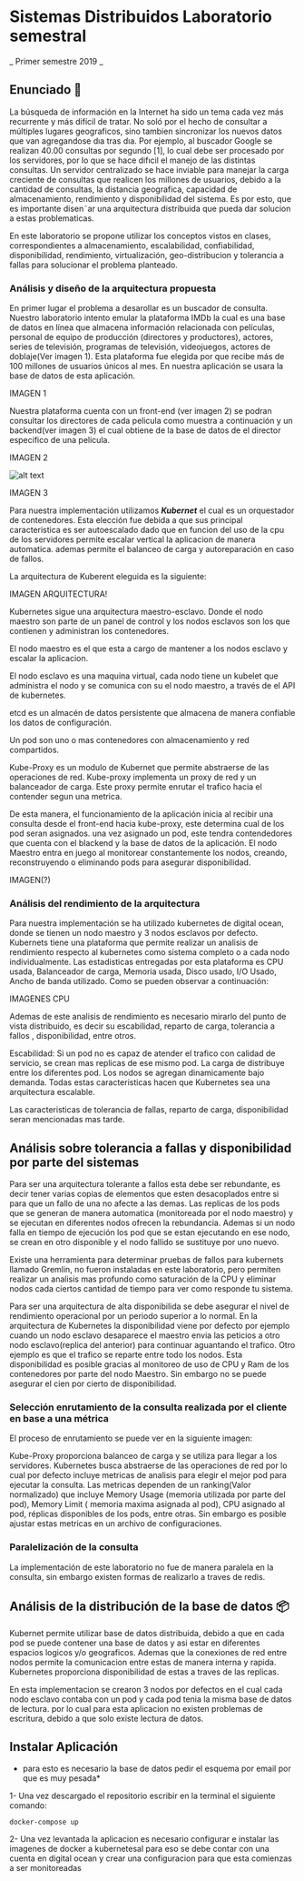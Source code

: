 # Sistemas Distribuidos Laboratorio semestral

_ Primer semestre 2019 _

## Enunciado 📖


La búsqueda de información en la Internet ha sido un tema cada vez más recurrente y más difícil de tratar. No soló por el hecho de consultar a
múltiples lugares geograficos, sino tambien sincronizar los nuevos datos que
van agregandose  dıa tras dıa. Por ejemplo, al buscador Google se realizan
40.00 consultas por segundo [1], lo cual debe ser procesado por los servidores,
por lo que se hace difıcil el manejo de las distintas consultas.
Un servidor centralizado se hace inviable para manejar la carga creciente
de consultas que realicen los millones de usuarios, debido a la cantidad de
consultas, la distancia geografica,  capacidad de almacenamiento, rendimiento
y disponibilidad del sistema. Es por esto, que es importante disen˜ar una
arquitectura distribuida que pueda dar solucion a estas problematicas.

En este laboratorio se propone utilizar los conceptos vistos en clases,
correspondientes a almacenamiento, escalabilidad, confiabilidad, disponibilidad, rendimiento, virtualización, geo-distribucion y tolerancia a fallas para
solucionar el problema planteado.



### Análisis y diseño de la arquitectura propuesta 

En primer lugar el problema a desarollar es un buscador de consulta. Nuestro laboratorio intento emular la plataforma IMDb la cual es una base de datos en línea que almacena información relacionada con películas, personal de equipo de producción (directores y productores), actores, series de televisión, programas de televisión, videojuegos, actores de doblaje(Ver imagen 1). Esta plataforma fue elegida por que recibe más de 100 millones de usuarios únicos al mes. En nuestra aplicación se usara la base de datos de esta aplicación. 


IMAGEN 1

Nuestra plataforma cuenta con un front-end (ver imagen 2) se podran consultar los directores de cada pelicula como muestra a continuación y un backend(ver imagen 3) el cual obtiene de la base de datos de el director especifico de una pelicula.

IMAGEN 2

![alt text](https://raw.githubusercontent.com/username/projectname/branch/path/to/img.png)

IMAGEN 3

Para nuestra implementación utilizamos ***Kubernet*** el cual es un orquestador de contenedores. Esta elección fue debida a que sus principal caracteristica es ser autoescalado dado que en funcion del uso de la cpu de los servidores permite escalar vertical la aplicacion de manera automatica. ademas permite el balanceo de carga y autoreparación en caso de fallos.

La arquitectura de Kuberent eleguida es la siguiente:

IMAGEN ARQUITECTURA!


Kubernetes sigue una arquitectura maestro-esclavo. Donde el nodo maestro son parte de  un panel de control y los nodos esclavos son los que contienen y  administran los contenedores.

El nodo maestro es el que esta a cargo de mantener a los nodos esclavo y escalar la aplicacion.

El nodo esclavo es una maquina virtual, cada nodo tiene un kubelet que administra el nodo y se comunica con su el nodo maestro, a través de el API de kubernetes. 

etcd es un almacén de datos persistente que almacena de manera confiable los datos de configuración.

Un pod son uno o mas contenedores con almacenamiento y red compartidos. 

Kube-Proxy es un modulo de Kubernet que permite abstraerse de las operaciones de red. Kube-proxy implementa un proxy de red y un balanceador de carga.  Este proxy permite enrutar el trafico hacia el contender segun una metrica.

De esta manera, el funcionamiento de la aplicación inicia al recibir una consulta desde el front-end hacia kube-proxy, este determina cual de los pod seran asignados. una vez asignado un pod, este tendra contendedores que cuenta con el blackend y la base de datos de la aplicación. El nodo Maestro entra en juego al monitorear constantemente los nodos, creando, reconstruyendo o eliminando pods para asegurar disponibilidad.



IMAGEN(?)


### Análisis del rendimiento de la arquitectura

Para nuestra implementación se ha utilizado kubernetes de digital ocean, donde se tienen un nodo maestro y 3 nodos esclavos por defecto. Kubernets tiene una plataforma que permite realizar un analisis de rendimiento respecto al kubernetes como sistema completo o a cada nodo individualmente. Las estadisticas entregadas por esta plataforma es CPU usada, Balanceador de carga, Memoria usada, Disco usado, I/O Usado, Ancho de banda utilizado. Como se pueden observar a continuación:

IMAGENES CPU


Ademas de este analisis de rendimiento es necesario mirarlo del punto de vista distribuido, es decir su escabilidad,  reparto de carga, tolerancia a fallos , disponibilidad, entre otros.


Escabilidad: Si un pod no es capaz de atender el trafico con calidad de servicio, se crean mas replicas de ese mismo pod.  La carga de distribuye entre los diferentes pod. Los nodos se agregan dinamicamente bajo demanda. Todas estas caracteristicas hacen que Kubernetes sea una arquitectura escalable. 

Las caracteristicas de tolerancia de fallas, reparto de carga, disponibilidad seran mencionadas mas tarde.


## Análisis sobre tolerancia a fallas y disponibilidad por parte del sistemas 

Para ser una arquitectura tolerante a fallos esta debe ser rebundante, es decir tener varias copias de elementos que esten desacoplados entre si para que un fallo de una no afecte  a las demas.  Las replicas de los pods que se generan de manera automatica (monitoreada por el nodo maestro) y se ejecutan en diferentes nodos ofrecen la rebundancia. Ademas si un nodo falla en tiempo de ejecución los pod que se estan ejecutando en ese nodo, se crean en otro disponible y el nodo fallido se sustituye por uno nuevo.

Existe una herramienta para determinar  pruebas de fallos para kubernets llamado Gremlin, no fueron instaladas en este laboratorio, pero permiten realizar un analisis mas profundo como saturación de la CPU y eliminar nodos cada ciertos cantidad de tiempo para ver como responde tu sistema. 

Para ser una arquitectura de alta disponibilida  se debe asegurar el nivel de rendimiento operacional por un periodo superior a lo normal. En la arquitectura de Kubernetes la disponibilidad viene por defecto por ejemplo cuando un nodo esclavo desaparece el maestro envia las peticios a otro nodo esclavo(replica del anterior) para continuar aguantando el trafico. Otro ejemplo es que el trafico se reparte entre todo los nodos. Esta disponibilidad es posible gracias al monitoreo de uso de CPU y Ram de los contenedores por parte del nodo Maestro. Sin embargo no se puede asegurar el cien por cierto de disponibilidad. 


### Selección enrutamiento de la consulta realizada por el cliente en base a una métrica 

 El proceso de enrutamiento se puede ver en la siguiente imagen:


 Kube-Proxy proporciona balanceo de carga y se utiliza para llegar a los servidores. Kubernetes busca abstraerse de las operaciones de red por lo cual por defecto incluye metricas de analisis para elegir el mejor pod para ejecutar la consulta. Las metricas dependen de un ranking(Valor normalizado) que incluye Memory Usage (memoria utilizada por parte del pod), Memory Limit ( memoria maxima asignada al pod), CPU asignado al pod, réplicas disponibles de los pods, entre otras.  Sin embargo es posible ajustar estas metricas en un archivo de configuraciones.


### Paralelización de la consulta 

La implementación de este laboratorio no fue de manera paralela en la consulta, sin embargo existen formas de realizarlo a traves de redis.



## Análisis de la distribución de la base de datos 📦

Kubernet permite utilizar base de datos distribuida, debido a que en cada pod se puede contener una base de datos y asi estar en diferentes espacios logicos y/o geograficos. Ademas que la conexiones de red entre nodos permite la comunicacion entre estas de manera interna y rapida. Kubernetes proporciona disponibilidad de estas a traves de las replicas. 

En esta implementacion se crearon 3 nodos por defectos en el cual cada nodo esclavo contaba con un pod y cada pod tenia la misma base de datos de lectura.
por lo cual para esta aplicacion no existen problemas de escritura, debido a que solo existe lectura de datos. 

## Instalar Aplicación

* para esto es necesario la base de datos pedir el esquema por email por que es muy pesada*


1- Una vez descargado el repositorio escribir en la terminal el siguiente comando: 

```
docker-compose up
```


2- Una vez levantada la aplicacion  es necesario configurar e instalar las imagenes de docker a kubernetesal para eso se debe contar con una cuenta en digital ocean y crear una configuracion para que esta comienzas a ser monitoreadas 




